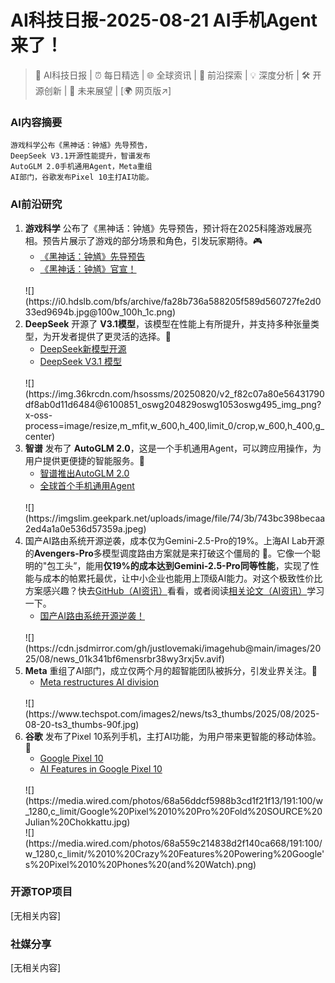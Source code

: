 
# AI科技日报-2025-08-21 AI手机Agent来了！
> 🤖 AI科技日报 | ⏰ 每日精选 | 🌐 全球资讯 | 🔬 前沿探索 | 💡 深度分析 | 🛠️ 开源创新 | 🚀 未来展望 | [🌍 网页版↗️]
### **AI内容摘要**
```
游戏科学公布《黑神话：钟馗》先导预告，
DeepSeek V3.1开源性能提升，智谱发布
AutoGLM 2.0手机通用Agent，Meta重组
AI部门，谷歌发布Pixel 10主打AI功能。
```
### AI前沿研究
1.  **游戏科学** 公布了《黑神话：钟馗》先导预告，预计将在2025科隆游戏展亮相。预告片展示了游戏的部分场景和角色，引发玩家期待。🎮
    *   [《黑神话：钟馗》先导预告](https://b23.tv/BV1sHePzWEbG)
    *   [《黑神话：钟馗》官宣！](https://www.ithome.com/0/876/603.htm)
    <br/>
    ![](https://i0.hdslb.com/bfs/archive/fa28b736a588205f589d560727fe2d033ed9694b.jpg@100w_100h_1c.png)
2.  **DeepSeek** 开源了 **V3.1模型**，该模型在性能上有所提升，并支持多种张量类型，为开发者提供了更灵活的选择。🚀
    *   [DeepSeek新模型开源](https://www.36kr.com/p/3430401473433223)
    *   [DeepSeek V3.1 模型](https://mp.weixin.qq.com/s/e00wudR00IRprWX_04uRPw)
    <br/>
    ![](https://img.36krcdn.com/hsossms/20250820/v2_f82c07a80e56431790df8ab0d11d6484@6100851_oswg204829oswg1053oswg495_img_png?x-oss-process=image/resize,m_mfit,w_600,h_400,limit_0/crop,w_600,h_400,g_center)
3.  **智谱** 发布了 **AutoGLM 2.0**，这是一个手机通用Agent，可以跨应用操作，为用户提供更便捷的智能服务。📱
    *   [智谱推出AutoGLM 2.0](http://www.geekpark.net/news/352886)
    *   [全球首个手机通用Agent](https://www.qbitai.com/2025/08/324341.html)
    <br/>
    ![](https://imgslim.geekpark.net/uploads/image/file/74/3b/743bc398becaa2ed4a1a0e536d57359a.jpeg)
4.  国产AI路由系统开源逆袭，成本仅为Gemini-2.5-Pro的19%。上海AI Lab开源的**Avengers-Pro**多模型调度路由方案就是来打破这个僵局的 🤯。它像一个聪明的"包工头”，能用**仅19%的成本达到Gemini-2.5-Pro同等性能**，实现了性能与成本的帕累托最优，让中小企业也能用上顶级AI能力。对这个极致性价比方案感兴趣？快去[GitHub（AI资讯）](https://github.com/ZhangYiqun018/AvengersPro)看看，或者阅读[相关论文（AI资讯）](https://arxiv.org/abs/2508.12631)学习一下。
    *   [国产AI路由系统开源逆袭！](https://www.qbitai.com/2025/08/324235.html)
    <br/>
    ![](https://cdn.jsdmirror.com/gh/justlovemaki/imagehub@main/images/2025/08/news_01k341bf6mensrbr38wy3rxj5v.avif)
5.  **Meta** 重组了AI部门，成立仅两个月的超智能团队被拆分，引发业界关注。🤔
    *   [Meta restructures AI division](https://www.techspot.com/news/109140-meta-restructures-ai-division-splits-superintelligence-team-two.html)
    <br/>
    ![](https://www.techspot.com/images2/news/ts3_thumbs/2025/08/2025-08-20-ts3_thumbs-90f.jpg)
6.  **谷歌** 发布了Pixel 10系列手机，主打AI功能，为用户带来更智能的移动体验。📱
    *   [Google Pixel 10](https://www.wired.com/story/google-pixel-10-series-pixel-watch-4-pixel-buds-2a/)
    *   [AI Features in Google Pixel 10](https://www.wired.com/story/all-the-new-ai-features-in-google-pixel-10-phones/)
    <br/>
    ![](https://media.wired.com/photos/68a56ddcf5988b3cd1f21f13/191:100/w_1280,c_limit/Google%20Pixel%2010%20Pro%20Fold%20SOURCE%20Julian%20Chokkattu.jpg)
    <br/>
    ![](https://media.wired.com/photos/68a559c214838d2f140ca668/191:100/w_1280,c_limit/%2010%20Crazy%20Features%20Powering%20Google's%20Pixel%2010%20Phones%20(and%20Watch).png)
### 开源TOP项目
[无相关内容]
### 社媒分享
[无相关内容]